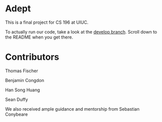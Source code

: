 # Adept

This is a final project for CS 196 at UIUC.

To actually run our code, take a look at the [develop branch](https://github.com/Adept196/adept/tree/develop). Scroll down to the README when you get there.

# Contributors

Thomas Fischer

Benjamin Congdon

Han Song Huang

Sean Duffy

We also received ample guidance and mentorship from Sebastian Conybeare